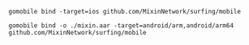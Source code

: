 `gomobile bind -target=ios github.com/MixinNetwork/surfing/mobile`

`gomobile bind -o ./mixin.aar -target=android/arm,android/arm64 github.com/MixinNetwork/surfing/mobile`
